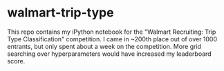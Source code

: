 # walmart-trip-type

This repo contains my iPython notebook for the "Walmart Recruiting: Trip Type Classification" competition.  I came in ~200th place out of over 1000 entrants, but only spent about a week on the competition.  More grid searching over hyperparameters would have increased my leaderboard score.